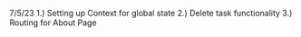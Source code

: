 7/5/23
1.) Setting up Context for global state
2.) Delete task functionality
3.) Routing for About Page

